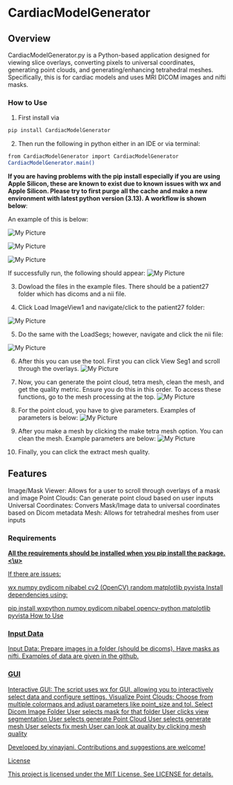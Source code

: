 # CardiacModelGenerator


## Overview

CardiacModelGenerator.py is a Python-based application designed for viewing slice overlays, converting pixels to universal coordinates, generating point clouds, and generating/enhancing tetrahedral meshes. Specifically, this is for cardiac models and uses MRI DICOM images and nifti masks.


### How to Use

1. First install via 

```bash
pip install CardiacModelGenerator
```
2.  Then run the following in python either in an IDE or via terminal: 

```bash 
from CardiacModelGenerator import CardiacModelGenerator 
CardiacModelGenerator.main()
```

__If you are having problems with the pip install especially if you are using Apple Silicon, these are known to exist due to known issues with wx and 
Apple Silicon. Please try to first purge all the cache and make a new environment with latest python version (3.13). A workflow is shown below__:

An example of this is below: 

![My Picture](MarkdownPictures/Example_Setup1.png)

![My Picture](MarkdownPictures/Example_Setup2.png)

![My Picture](MarkdownPictures/Example_Setup3.png)

If successfully run, the following should appear: 
![My Picture](MarkdownPictures/Example2.png)


3. Dowload the files in the example files. There should be a patient27 folder which has dicoms and a nii file. 

4. Click Load ImageView1 and navigate/click to the patient27 folder: 

![My Picture](MarkdownPictures/Example3.png)

5. Do the same with the LoadSegs; however, navigate and click the nii file: 

![My Picture](MarkdownPictures/Example4.png)

6. After this you can use the tool. First you can click View Seg1 and scroll through the overlays. 
![My Picture](MarkdownPictures/Example5.png)

7. Now, you can generate the point cloud, tetra mesh, clean the mesh, and get the quality metric. Ensure you do this 
in this order. To access these functions, go to the mesh processing at the top. 
![My Picture](MarkdownPictures/Example6.png)

8. For the point cloud, you have to give parameters. Examples of parameters is below: 
![My Picture](MarkdownPictures/Example7.png)

9. After you make a mesh by clicking the make tetra mesh option. You can clean the mesh. Example parameters are below: 
![My Picture](MarkdownPictures/Example8.png)

10. Finally, you can click the extract mesh quality. 



## Features

Image/Mask Viewer: Allows for a user to scroll through overlays of a mask and image Point Clouds: Can generate point cloud based on user inputs Universal Coordinates: Convers Mask/Image data to universal coordinates based on Dicom metadata Mesh: Allows for tetrahedral meshes from user inputs

### Requirements

__<u>All the requirements should be installed when you pip install the package. <\u>__

If there are issues: 

wx numpy pydicom nibabel cv2 (OpenCV) random matplotlib pyvista Install dependencies using:

pip install wxpython numpy pydicom nibabel opencv-python matplotlib pyvista How to Use

### Input Data 
Input Data: Prepare images in a folder (should be dicoms). Have masks as nifti. Examples of data are given in the github. 


### GUI
Interactive GUI: The script uses wx for GUI, allowing you to interactively select data and configure settings. Visualize Point Clouds: Choose from multiple colormaps and adjust parameters like point_size and tol. 
Select Dicom Image Folder
User selects mask for that folder
User clicks view segmentation
User selects generate Point Cloud
User selects generate mesh
User selects fix mesh
User can look at quality by clicking mesh quality



Developed by vinayjani. Contributions and suggestions are welcome!

License

This project is licensed under the MIT License. See LICENSE for details.